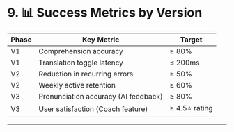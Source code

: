 # 9. 📊 Success Metrics by Version

| **Phase** | **Key Metric** | **Target** |
|------------|----------------|-------------|
| V1 | Comprehension accuracy | ≥ 80% |
| V1 | Translation toggle latency | ≤ 200ms |
| V2 | Reduction in recurring errors | ≥ 50% |
| V2 | Weekly active retention | ≥ 60% |
| V3 | Pronunciation accuracy (AI feedback) | ≥ 80% |
| V3 | User satisfaction (Coach feature) | ≥ 4.5⭐ rating |

---
